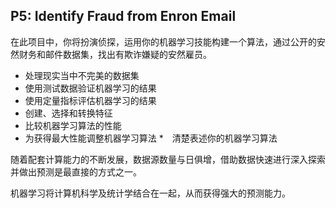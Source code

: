 ## P5: Identify Fraud from Enron Email

在此项目中，你将扮演侦探，运用你的机器学习技能构建一个算法，通过公开的安然财务和邮件数据集，找出有欺诈嫌疑的安然雇员。

* 处理现实当中不完美的数据集
* 使用测试数据验证机器学习的结果
* 使用定量指标评估机器学习的结果
* 创建、选择和转换特征
* 比较机器学习算法的性能
* 为获得最大性能调整机器学习算法
*　清楚表述你的机器学习算法

随着配套计算能力的不断发展，数据源数量与日俱增，借助数据快速进行深入探索并做出预测是最直接的方式之一。

机器学习将计算机科学及统计学结合在一起，从而获得强大的预测能力。

